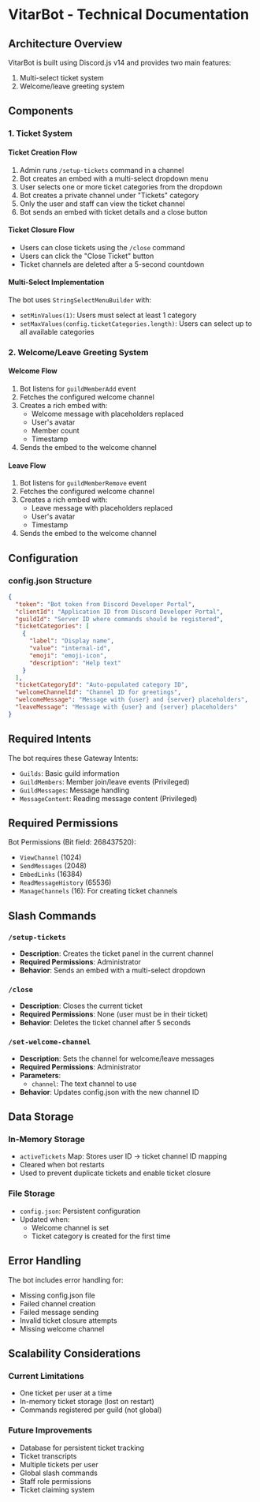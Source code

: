# VitarBot - Technical Documentation

## Architecture Overview

VitarBot is built using Discord.js v14 and provides two main features:
1. Multi-select ticket system
2. Welcome/leave greeting system

## Components

### 1. Ticket System

#### Ticket Creation Flow
1. Admin runs `/setup-tickets` command in a channel
2. Bot creates an embed with a multi-select dropdown menu
3. User selects one or more ticket categories from the dropdown
4. Bot creates a private channel under "Tickets" category
5. Only the user and staff can view the ticket channel
6. Bot sends an embed with ticket details and a close button

#### Ticket Closure Flow
- Users can close tickets using the `/close` command
- Users can click the "Close Ticket" button
- Ticket channels are deleted after a 5-second countdown

#### Multi-Select Implementation
The bot uses `StringSelectMenuBuilder` with:
- `setMinValues(1)`: Users must select at least 1 category
- `setMaxValues(config.ticketCategories.length)`: Users can select up to all available categories

### 2. Welcome/Leave Greeting System

#### Welcome Flow
1. Bot listens for `guildMemberAdd` event
2. Fetches the configured welcome channel
3. Creates a rich embed with:
   - Welcome message with placeholders replaced
   - User's avatar
   - Member count
   - Timestamp
4. Sends the embed to the welcome channel

#### Leave Flow
1. Bot listens for `guildMemberRemove` event
2. Fetches the configured welcome channel
3. Creates a rich embed with:
   - Leave message with placeholders replaced
   - User's avatar
   - Timestamp
4. Sends the embed to the welcome channel

## Configuration

### config.json Structure
```json
{
  "token": "Bot token from Discord Developer Portal",
  "clientId": "Application ID from Discord Developer Portal",
  "guildId": "Server ID where commands should be registered",
  "ticketCategories": [
    {
      "label": "Display name",
      "value": "internal-id",
      "emoji": "emoji-icon",
      "description": "Help text"
    }
  ],
  "ticketCategoryId": "Auto-populated category ID",
  "welcomeChannelId": "Channel ID for greetings",
  "welcomeMessage": "Message with {user} and {server} placeholders",
  "leaveMessage": "Message with {user} and {server} placeholders"
}
```

## Required Intents

The bot requires these Gateway Intents:
- `Guilds`: Basic guild information
- `GuildMembers`: Member join/leave events (Privileged)
- `GuildMessages`: Message handling
- `MessageContent`: Reading message content (Privileged)

## Required Permissions

Bot Permissions (Bit field: 268437520):
- `ViewChannel` (1024)
- `SendMessages` (2048)
- `EmbedLinks` (16384)
- `ReadMessageHistory` (65536)
- `ManageChannels` (16): For creating ticket channels

## Slash Commands

### `/setup-tickets`
- **Description**: Creates the ticket panel in the current channel
- **Required Permissions**: Administrator
- **Behavior**: Sends an embed with a multi-select dropdown

### `/close`
- **Description**: Closes the current ticket
- **Required Permissions**: None (user must be in their ticket)
- **Behavior**: Deletes the ticket channel after 5 seconds

### `/set-welcome-channel`
- **Description**: Sets the channel for welcome/leave messages
- **Required Permissions**: Administrator
- **Parameters**: 
  - `channel`: The text channel to use
- **Behavior**: Updates config.json with the new channel ID

## Data Storage

### In-Memory Storage
- `activeTickets` Map: Stores user ID → ticket channel ID mapping
- Cleared when bot restarts
- Used to prevent duplicate tickets and enable ticket closure

### File Storage
- `config.json`: Persistent configuration
- Updated when:
  - Welcome channel is set
  - Ticket category is created for the first time

## Error Handling

The bot includes error handling for:
- Missing config.json file
- Failed channel creation
- Failed message sending
- Invalid ticket closure attempts
- Missing welcome channel

## Scalability Considerations

### Current Limitations
- One ticket per user at a time
- In-memory ticket storage (lost on restart)
- Commands registered per guild (not global)

### Future Improvements
- Database for persistent ticket tracking
- Ticket transcripts
- Multiple tickets per user
- Global slash commands
- Staff role permissions
- Ticket claiming system
